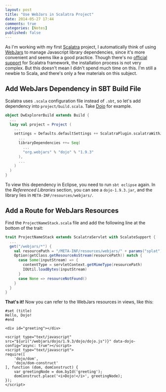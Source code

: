 ```yaml
---
layout: post
title: "Use WebJars in Scalatra Project"
date: 2014-05-27 17:44
comments: true
categories: [Notes]
published: false
---
```


As I'm working with my first [Scalatra](http://www.scalatra.org/) project, I automatically think of using [WebJars](http://www.webjars.org/) to manage Javascript library dependencies, since it's more convenient and seems like a good practice. Though there's no [official support](http://www.webjars.org/documentation) for Scalatra framework, the installation process is not very complex. But this doesn't mean I didn't spend much time on this. I'm still a newbie to Scala, and there's only a few materials on this subject.

## Add WebJars Dependency in SBT Build File

Scalatra uses `.scala` configuration file instead of `.sbt`, so let's add dependency into `project/build.scala`. Take [Dojo](http://dojotoolkit.org/) for example.

```scala
object DwExplorerBuild extends Build {
  ...
  lazy val project = Project (
    ...
    settings = Defaults.defaultSettings ++ ScalatraPlugin.scalatraWithJRebel ++ scalateSettings ++ Seq(
      ...
      libraryDependencies ++= Seq(
        ...
        "org.webjars" % "dojo" % "1.9.3"
      ),
      ...
    )
  )
}
```

To view this dependency in Eclipse, you need to run `sbt eclipse` again. In the *Referenced Libraries* section, you can see a `dojo-1.9.3.jar`, and the library lies in `META-INF/resources/webjars/`.

## Add a Route for WebJars Resources

Find the `ProjectNameStack.scala` file and add the following line at the bottom of the trait:

```scala
trait ProjectNameStack extends ScalatraServlet with ScalateSupport {
  ...
  get("/webjars/*") {
    val resourcePath = "/META-INF/resources/webjars/" + params("splat")
    Option(getClass.getResourceAsStream(resourcePath)) match {
      case Some(inputStream) => {
        contentType = servletContext.getMimeType(resourcePath)
        IOUtil.loadBytes(inputStream)
      }
      case None => resourceNotFound()
    }
  }
}
```

**That's it!** Now you can refer to the WebJars resources in views, like this:

```ssp
#set (title)
Hello, Dojo!
#end

<div id="greeting"></div>

<script type="text/javascript" src="${uri("/webjars/dojo/1.9.3/dojo/dojo.js")}" data-dojo-config="async: true"></script>
<script type="text/javascript">
require([
    'dojo/dom',
    'dojo/dom-construct'
], function (dom, domConstruct) {
    var greetingNode = dom.byId('greeting');
    domConstruct.place('<i>Dojo!</i>', greetingNode);
});
</script>
```
